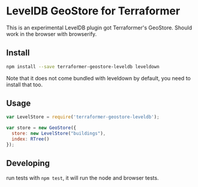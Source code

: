 # LevelDB GeoStore for Terraformer

This is an experimental LevelDB plugin got Terraformer's GeoStore. Should work in the browser with browserify.

## Install

```bash
npm install --save terraformer-geostore-leveldb leveldown
```

Note that it does not come bundled with leveldown by default, you need to install that too.

## Usage

```js
var LevelStore = require('terraformer-geostore-leveldb');

var store = new GeoStore({
  store: new LevelStore("buildings"),
  index: RTree()
});
```

## Developing

run tests with `npm test`, it will run the node and browser tests.